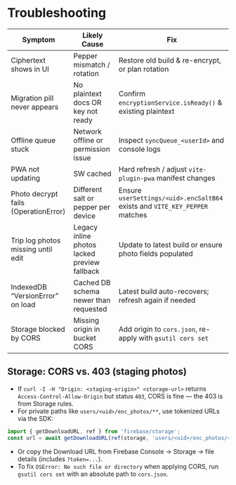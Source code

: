# Troubleshooting

| Symptom | Likely Cause | Fix |
| ------- | ------------ | --- |
| Ciphertext shows in UI | Pepper mismatch / rotation | Restore old build & re-encrypt, or plan rotation |
| Migration pill never appears | No plaintext docs OR key not ready | Confirm `encryptionService.isReady()` & existing plaintext |
| Offline queue stuck | Network offline or permission issue | Inspect `syncQueue_<userId>` and console logs |
| PWA not updating | SW cached | Hard refresh / adjust `vite-plugin-pwa` manifest changes |
| Photo decrypt fails (OperationError) | Different salt or pepper per device | Ensure `userSettings/<uid>.encSaltB64` exists and `VITE_KEY_PEPPER` matches |
| Trip log photos missing until edit | Legacy inline photos lacked preview fallback | Update to latest build or ensure photo fields populated |
| IndexedDB “VersionError” on load | Cached DB schema newer than requested | Latest build auto-recovers; refresh again if needed |
| Storage blocked by CORS | Missing origin in bucket CORS | Add origin to `cors.json`, re-apply with `gsutil cors set` |

## Storage: CORS vs. 403 (staging photos)

- If `curl -I -H "Origin: <staging-origin>" <storage-url>` returns `Access-Control-Allow-Origin` but status `403`, CORS is fine — the 403 is from Storage rules.
- For private paths like `users/<uid>/enc_photos/**`, use tokenized URLs via the SDK:

```ts
import { getDownloadURL, ref } from 'firebase/storage';
const url = await getDownloadURL(ref(storage, 'users/<uid>/enc_photos/<file>.enc'));
```

- Or copy the Download URL from Firebase Console → Storage → file details (includes `?token=...`).
- To fix `OSError: No such file or directory` when applying CORS, run `gsutil cors set` with an absolute path to `cors.json`.
